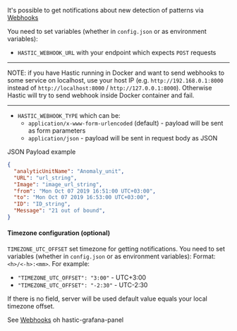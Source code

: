 
It's possible to get notifications about new detection of patterns via [Webhooks](https://en.wikipedia.org/wiki/Webhook)

You need to set variables (whether in `config.json` or as environment variables):
- `HASTIC_WEBHOOK_URL` with your endpoint which expects `POST` requests
***
NOTE: if you have Hastic running in Docker and want to send webhooks to some service on localhost, use your host IP (e.g. `http://192.168.0.1:8000` instead of `http://localhost:8000` / `http://127.0.0.1:8000`). Otherwise Hastic will try to send webhook inside Docker container and fail.
***
- `HASTIC_WEBHOOK_TYPE` which can be:
  - `application/x-www-form-urlencoded` (default) - payload will be sent as form parameters
  - `application/json` - payload will be sent in request body as JSON


JSON Payload example
```json
{
  "analyticUnitName": "Anomaly_unit",
  "URL": "url_string",
  "Image": "image_url_string",
  "from": "Mon Oct 07 2019 16:51:00 UTC+03:00",
  "to": "Mon Oct 07 2019 16:53:00 UTC+03:00",
  "ID": "ID_string",
  "Message": "21 out of bound",
}
```
#### Timezone configuration (optional)
`TIMEZONE_UTC_OFFSET` set timezone for getting notifications. You need to set variables (whether in `config.json` or as environment variables):
Format: `<h>/<-h>:<mm>`. For example:
- `"TIMEZONE_UTC_OFFSET": "3:00"` - UTC+3:00
- `"TIMEZONE_UTC_OFFSET": "-2:30"` - UTC-2:30

If there is no field, server will be used default value equals your local timezone offset.


See [Webhooks](https://github.com/hastic/hastic-grafana-graph-panel/wiki/Webhooks) oh hastic-grafana-panel
